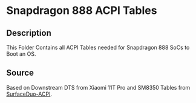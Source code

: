 # Snapdragon 888 ACPI Tables

## Description

This Folder Contains all ACPI Tables needed for Snapdragon 888 SoCs to Boot an OS.

## Source

Based on Downstream DTS from Xiaomi 11T Pro and SM8350 Tables from [SurfaceDuo-ACPI](https://github.com/WOA-Project/SurfaceDuo-ACPI).
